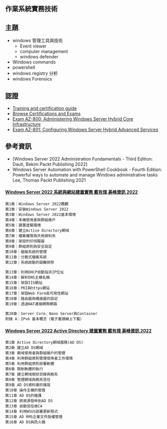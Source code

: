 ## 作業系統實務技術


## 主題
- windows 管理工具與技術
  - Event viewer
  - computer management
  - windows defender  
- Windows commands
- powershell
- windows registry 分析
- windows Forensics
## 認證
- [Training and certification guide](https://query.prod.cms.rt.microsoft.com/cms/api/am/binary/RE4J5ea)
- [Browse Certifications and Exams](https://learn.microsoft.com/en-us/certifications/browse/)
- [Exam AZ-800: Administering Windows Server Hybrid Core Infrastructure](https://learn.microsoft.com/en-us/certifications/exams/az-800)
- [Exam AZ-801: Configuring Windows Server Hybrid Advanced Services](https://learn.microsoft.com/en-us/certifications/exams/az-801)
## 參考資訊
- [Windows Server 2022 Administration Fundamentals - Third Edition: Dauti, Bekim Packt Publishing 2022]
- Windows Server Automation with PowerShell Cookbook - Fourth Edition: Powerful ways to automate and manage Windows administrative tasks Lee, Thomas Packt Publishing 2021

#### [Windows Server 2022 系統與網站建置實務 戴有煒 碁峰資訊 2022](https://www.tenlong.com.tw/products/9786263240308?list_name=srh)
```
第1章｜Windows Server 2022概觀
第2章｜安裝Windows Server 2022
第3章｜Windows Server 2022基本環境
第4章｜本機使用者與群組帳戶
第5章｜建置虛擬環境
第6章｜建立Active Directory網域
第7章｜檔案權限與共用資料夾
第8章｜架設列印伺服器
第9章｜群組原則與安全設定
第10章｜磁碟系統的管理
第11章｜分散式檔案系統
第12章｜系統啟動的疑難排除

第13章｜利用DHCP自動指派IP位址
第14章｜解析DNS主機名稱
第15章｜架設IIS網站
第16章｜PKI與https網站
第17章｜架設Web Farm高可用性網站
第18章｜路由器與橋接器的設定
第19章｜透過NAT連接網際網路

第20章｜Server Core、Nano Server與Container
附錄 A｜IPv6 基本概念（電子書請線上下載）
```
#### [Windows Server 2022 Active Directory 建置實務 戴有煒 碁峰資訊 2022](https://www.tenlong.com.tw/products/9786263241053?list_name=srh)
```
第1章 Active Directory網域服務(AD DS)
第2章 建立AD DS網域
第3章 網域使用者與群組帳戶的管理
第4章 利用群組原則管理使用者工作環境
第5章 利用群組原則部署軟體
第6章 限制軟體的執行
第7章 建立網域樹狀目錄與樹系
第8章 管理網域與樹系信任
第9章 AD DS資料庫的複寫
第10章 操作主機的管理
第11章 AD DS的維護
第12章 將資源發佈到AD DS
第13章 自動信任根CA
第14章 利用WSUS部署更新程式
第15章 AD RMS企業文件版權管理
第16章 AD DS與防火牆
```
